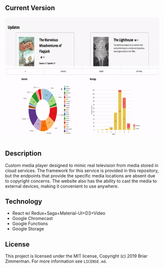 ## Current Version
<img src = "./screens/demo.gif" width="600" height="400"/>

## Description
Custom media player designed to mimic real television from media stored in cloud services. The framework for this service is provided in this repository, but the endpoints that provide the specific media locations are absent due to copyright concerns. The website also has the ability to cast the media to external devices, making it convenient to use anywhere.

## Technology
* React w/ Redux+Saga+Material-UI+D3+Video
* Google Chromecast
* Google Functions 
* Google Storage

## License

This project is licensed under the MIT license, Copyright (c) 2019 Briar
Zimmerman. For more information see `LICENSE.md`.
